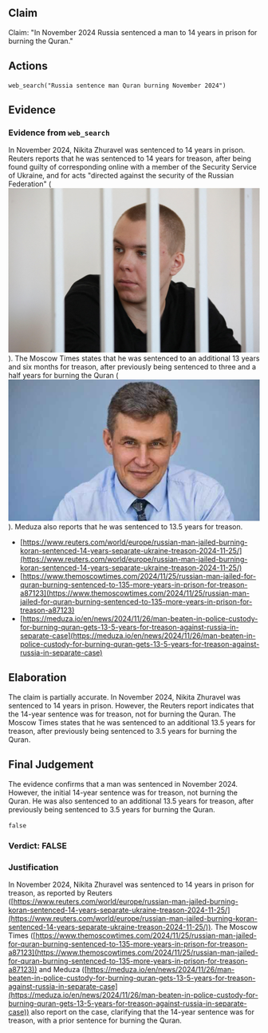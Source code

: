 ## Claim
Claim: "In November 2024 Russia sentenced a man to 14 years in prison for burning the Quran."

## Actions
```
web_search("Russia sentence man Quran burning November 2024")
```

## Evidence
### Evidence from `web_search`
In November 2024, Nikita Zhuravel was sentenced to 14 years in prison. Reuters reports that he was sentenced to 14 years for treason, after being found guilty of corresponding online with a member of the Security Service of Ukraine, and for acts "directed against the security of the Russian Federation" (![image 381](media/2025-08-06_17-38-1754501881-577176.jpg)). The Moscow Times states that he was sentenced to an additional 13 years and six months for treason, after previously being sentenced to three and a half years for burning the Quran (![image 386](media/2025-08-06_17-38-1754501885-751911.jpg)). Meduza also reports that he was sentenced to 13.5 years for treason.

*   [https://www.reuters.com/world/europe/russian-man-jailed-burning-koran-sentenced-14-years-separate-ukraine-treason-2024-11-25/](https://www.reuters.com/world/europe/russian-man-jailed-burning-koran-sentenced-14-years-separate-ukraine-treason-2024-11-25/)
*   [https://www.themoscowtimes.com/2024/11/25/russian-man-jailed-for-quran-burning-sentenced-to-135-more-years-in-prison-for-treason-a87123](https://www.themoscowtimes.com/2024/11/25/russian-man-jailed-for-quran-burning-sentenced-to-135-more-years-in-prison-for-treason-a87123)
*   [https://meduza.io/en/news/2024/11/26/man-beaten-in-police-custody-for-burning-quran-gets-13-5-years-for-treason-against-russia-in-separate-case](https://meduza.io/en/news/2024/11/26/man-beaten-in-police-custody-for-burning-quran-gets-13-5-years-for-treason-against-russia-in-separate-case)


## Elaboration
The claim is partially accurate. In November 2024, Nikita Zhuravel was sentenced to 14 years in prison. However, the Reuters report indicates that the 14-year sentence was for treason, not for burning the Quran. The Moscow Times states that he was sentenced to an additional 13.5 years for treason, after previously being sentenced to 3.5 years for burning the Quran.


## Final Judgement
The evidence confirms that a man was sentenced in November 2024. However, the initial 14-year sentence was for treason, not burning the Quran. He was also sentenced to an additional 13.5 years for treason, after previously being sentenced to 3.5 years for burning the Quran.

`false`

### Verdict: FALSE

### Justification
In November 2024, Nikita Zhuravel was sentenced to 14 years in prison for treason, as reported by Reuters ([https://www.reuters.com/world/europe/russian-man-jailed-burning-koran-sentenced-14-years-separate-ukraine-treason-2024-11-25/](https://www.reuters.com/world/europe/russian-man-jailed-burning-koran-sentenced-14-years-separate-ukraine-treason-2024-11-25/)). The Moscow Times ([https://www.themoscowtimes.com/2024/11/25/russian-man-jailed-for-quran-burning-sentenced-to-135-more-years-in-prison-for-treason-a87123](https://www.themoscowtimes.com/2024/11/25/russian-man-jailed-for-quran-burning-sentenced-to-135-more-years-in-prison-for-treason-a87123)) and Meduza ([https://meduza.io/en/news/2024/11/26/man-beaten-in-police-custody-for-burning-quran-gets-13-5-years-for-treason-against-russia-in-separate-case](https://meduza.io/en/news/2024/11/26/man-beaten-in-police-custody-for-burning-quran-gets-13-5-years-for-treason-against-russia-in-separate-case)) also report on the case, clarifying that the 14-year sentence was for treason, with a prior sentence for burning the Quran.
